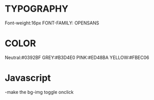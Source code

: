 # TYPOGRAPHY
Font-weight:16px
FONT-FAMILY: OPENSANS

# COLOR
Neutral:#0392BF
GREY:#B3D4E0
PINK:#ED48BA
YELLOW:#FBEC06
# Javascript
-make the bg-img toggle onclick

